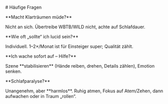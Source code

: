 \# Häufige Fragen



\*\*Macht Klarträumen müde?\*\*  

Nicht an sich. Übertreibe WBTB/WILD nicht, achte auf Schlafdauer.



\*\*Wie oft „sollte“ ich lucid sein?\*\*  

Individuell. 1–2×/Monat ist für Einsteiger super; Qualität zählt.



\*\*Ich wache sofort auf – Hilfe?\*\*  

Szene \*\*stabilisieren\*\* (Hände reiben, drehen, Details zählen), Emotion senken.



\*\*Schlafparalyse?\*\*  

Unangenehm, aber \*\*harmlos\*\*. Ruhig atmen, Fokus auf Atem/Zehen, dann aufwachen oder in Traum „rollen“.



